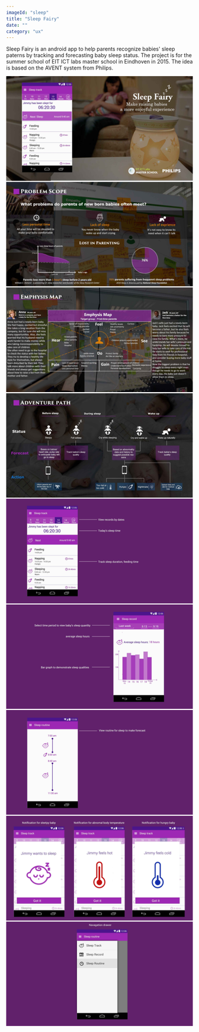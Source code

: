 ```yaml
---
imageId: "sleep"
title: "Sleep Fairy"
date: ""
category: "ux"
---
```


Sleep Fairy is an android app to help parents recognize babies' sleep paterns by tracking and forecasting baby sleep status. The project is for the summer school of EIT ICT labs master school in Eindhoven in 2015. The idea is based on the AVENT system from Philips.

![](images/sleep/SleepFairy_0.jpg)
![](images/sleep/SleepFairy_1.jpg)
![](images/sleep/SleepFairy_2.jpg)
![](images/sleep/SleepFairy_3.jpg)
![](images/sleep/SleepFairy_4.jpg)
![](images/sleep/SleepFairy_5.jpg)
![](images/sleep/SleepFairy_6.jpg)
![](images/sleep/SleepFairy_7.jpg)
![](images/sleep/SleepFairy_8.jpg)
